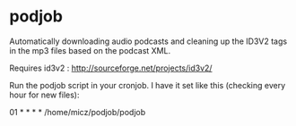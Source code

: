 # podjob
Automatically downloading audio podcasts and cleaning up the ID3V2 tags in the mp3 files based on the podcast XML.

Requires id3v2 : http://sourceforge.net/projects/id3v2/

Run the podjob script in your cronjob. I have it set like this (checking every hour for new files):

01 * * * * /home/micz/podjob/podjob
